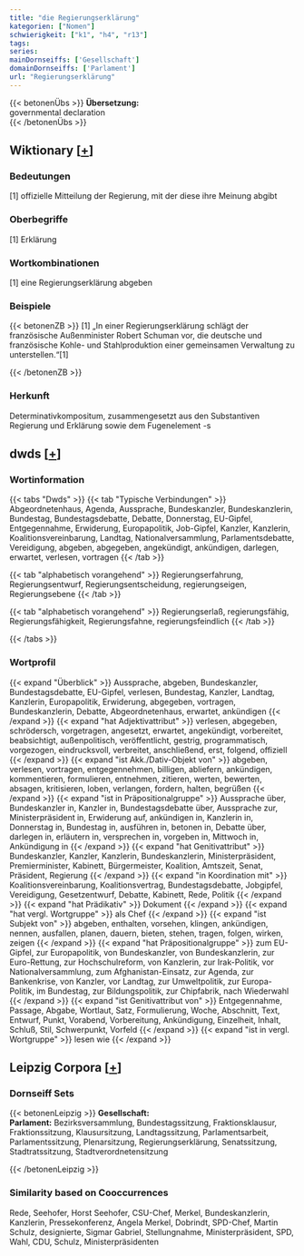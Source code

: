 ```yaml
---
title: "die Regierungserklärung"
kategorien: ["Nomen"]
schwierigkeit: ["k1", "h4", "r13"]
tags:
series:
mainDornseiffs: ['Gesellschaft']
domainDornseiffs: ['Parlament']
url: "Regierungserklärung"
---
```


{{< betonenÜbs >}}
**Übersetzung:**  
governmental declaration  
{{< /betonenÜbs >}}

## Wiktionary [[+](https://de.wiktionary.org/wiki/Regierungserklärung)]

### Bedeutungen
[1] offizielle Mitteilung der Regierung, mit der diese ihre Meinung abgibt  

### Oberbegriffe
[1] Erklärung  

### Wortkombinationen
[1] eine Regierungserklärung abgeben  

### Beispiele
{{< betonenZB >}}
[1] „In einer Regierungserklärung schlägt der französische Außenminister Robert Schuman vor, die deutsche und französische Kohle- und Stahlproduktion einer gemeinsamen Verwaltung zu unterstellen.“[1]  

{{< /betonenZB >}}
### Herkunft
Determinativkompositum, zusammengesetzt aus den Substantiven Regierung und Erklärung sowie dem Fugenelement -s  



## dwds [[+](https://www.dwds.de/wb/Regierungserklärung)]

### Wortinformation
{{< tabs "Dwds" >}}
{{< tab "Typische Verbindungen" >}}
Abgeordnetenhaus, Agenda, Aussprache, Bundeskanzler, Bundeskanzlerin, Bundestag, Bundestagsdebatte, Debatte, Donnerstag, EU-Gipfel, Entgegennahme, Erwiderung, Europapolitik, Job-Gipfel, Kanzler, Kanzlerin, Koalitionsvereinbarung, Landtag, Nationalversammlung, Parlamentsdebatte, Vereidigung, abgeben, abgegeben, angekündigt, ankündigen, darlegen, erwartet, verlesen, vortragen
{{< /tab >}}

{{< tab "alphabetisch vorangehend" >}}
Regierungserfahrung, Regierungsentwurf, Regierungsentscheidung, regierungseigen, Regierungsebene
{{< /tab >}}

{{< tab "alphabetisch vorangehend" >}}
Regierungserlaß, regierungsfähig, Regierungsfähigkeit, Regierungsfahne, regierungsfeindlich
{{< /tab >}}

{{< /tabs >}}

### Wortprofil
{{< expand "Überblick" >}} Aussprache, abgeben, Bundeskanzler, Bundestagsdebatte, EU-Gipfel, verlesen, Bundestag, Kanzler, Landtag, Kanzlerin, Europapolitik, Erwiderung, abgegeben, vortragen, Bundeskanzlerin, Debatte, Abgeordnetenhaus, erwartet, ankündigen {{< /expand >}}
{{< expand "hat Adjektivattribut" >}} verlesen, abgegeben, schrödersch, vorgetragen, angesetzt, erwartet, angekündigt, vorbereitet, beabsichtigt, außenpolitisch, veröffentlicht, gestrig, programmatisch, vorgezogen, eindrucksvoll, verbreitet, anschließend, erst, folgend, offiziell {{< /expand >}}
{{< expand "ist Akk./Dativ-Objekt von" >}} abgeben, verlesen, vortragen, entgegennehmen, billigen, abliefern, ankündigen, kommentieren, formulieren, entnehmen, zitieren, werten, bewerten, absagen, kritisieren, loben, verlangen, fordern, halten, begrüßen {{< /expand >}}
{{< expand "ist in Präpositionalgruppe" >}} Aussprache über, Bundeskanzler in, Kanzler in, Bundestagsdebatte über, Aussprache zur, Ministerpräsident in, Erwiderung auf, ankündigen in, Kanzlerin in, Donnerstag in, Bundestag in, ausführen in, betonen in, Debatte über, darlegen in, erläutern in, versprechen in, vorgeben in, Mittwoch in, Ankündigung in {{< /expand >}}
{{< expand "hat Genitivattribut" >}} Bundeskanzler, Kanzler, Kanzlerin, Bundeskanzlerin, Ministerpräsident, Premierminister, Kabinett, Bürgermeister, Koalition, Amtszeit, Senat, Präsident, Regierung {{< /expand >}}
{{< expand "in Koordination mit" >}} Koalitionsvereinbarung, Koalitionsvertrag, Bundestagsdebatte, Jobgipfel, Vereidigung, Gesetzentwurf, Debatte, Kabinett, Rede, Politik {{< /expand >}}
{{< expand "hat Prädikativ" >}} Dokument {{< /expand >}}
{{< expand "hat vergl. Wortgruppe" >}} als Chef {{< /expand >}}
{{< expand "ist Subjekt von" >}} abgeben, enthalten, vorsehen, klingen, ankündigen, nennen, ausfallen, planen, dauern, bieten, stehen, tragen, folgen, wirken, zeigen {{< /expand >}}
{{< expand "hat Präpositionalgruppe" >}} zum EU-Gipfel, zur Europapolitik, von Bundeskanzler, von Bundeskanzlerin, zur Euro-Rettung, zur Hochschulreform, von Kanzlerin, zur Irak-Politik, vor Nationalversammlung, zum Afghanistan-Einsatz, zur Agenda, zur Bankenkrise, von Kanzler, vor Landtag, zur Umweltpolitik, zur Europa-Politik, im Bundestag, zur Bildungspolitik, zur Chipfabrik, nach Wiederwahl {{< /expand >}}
{{< expand "ist Genitivattribut von" >}} Entgegennahme, Passage, Abgabe, Wortlaut, Satz, Formulierung, Woche, Abschnitt, Text, Entwurf, Punkt, Vorabend, Vorbereitung, Ankündigung, Einzelheit, Inhalt, Schluß, Stil, Schwerpunkt, Vorfeld {{< /expand >}}
{{< expand "ist in vergl. Wortgruppe" >}} lesen wie {{< /expand >}}

## Leipzig Corpora [[+](https://corpora.uni-leipzig.de/en/res?word=Regierungserklärung&corpusId=deu_newscrawl-public_2018)]

### Dornseiff Sets
{{< betonenLeipzig >}}
**Gesellschaft:**  
**Parlament:** Bezirksversammlung, Bundestagssitzung, Fraktionsklausur, Fraktionssitzung, Klausursitzung, Landtagssitzung, Parlamentsarbeit, Parlamentssitzung, Plenarsitzung, Regierungserklärung, Senatssitzung, Stadtratssitzung, Stadtverordnetensitzung  

{{< /betonenLeipzig >}}

### Similarity based on Cooccurrences
Rede, Seehofer, Horst Seehofer, CSU-Chef, Merkel, Bundeskanzlerin, Kanzlerin, Pressekonferenz, Angela Merkel, Dobrindt, SPD-Chef, Martin Schulz, designierte, Sigmar Gabriel, Stellungnahme, Ministerpräsident, SPD, Wahl, CDU, Schulz, Ministerpräsidenten

